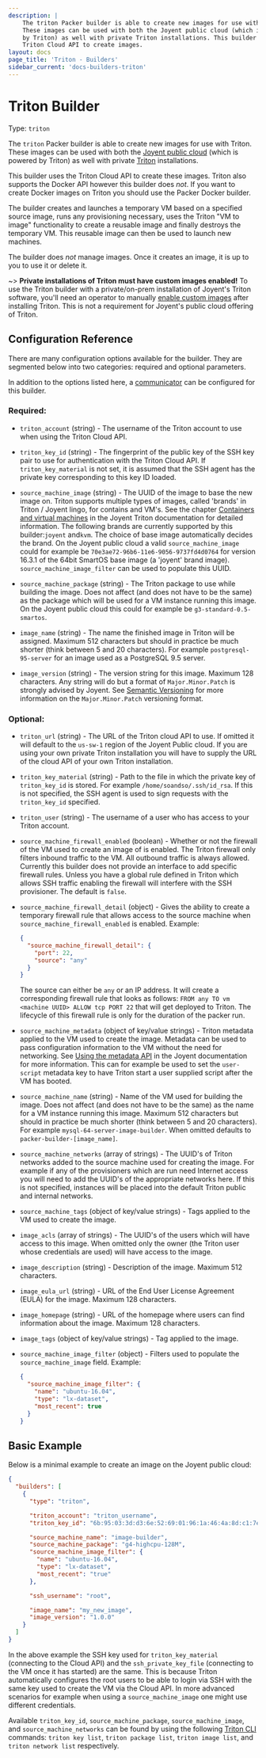 ```yaml
---
description: |
    The triton Packer builder is able to create new images for use with Triton.
    These images can be used with both the Joyent public cloud (which is powered
    by Triton) as well with private Triton installations. This builder uses the
    Triton Cloud API to create images.
layout: docs
page_title: 'Triton - Builders'
sidebar_current: 'docs-builders-triton'
---
```


# Triton Builder

Type: `triton`

The `triton` Packer builder is able to create new images for use with Triton.
These images can be used with both the [Joyent public
cloud](https://www.joyent.com/) (which is powered by Triton) as well with
private [Triton](https://github.com/joyent/triton) installations.

This builder uses the Triton Cloud API to create these images. Triton also
supports the Docker API however this builder does *not*. If you want to create
Docker images on Triton you should use the Packer Docker builder.

The builder creates and launches a temporary VM based on a specified source
image, runs any provisioning necessary, uses the Triton "VM to image"
functionality to create a reusable image and finally destroys the temporary VM.
This reusable image can then be used to launch new machines.

The builder does *not* manage images. Once it creates an image, it is up to you
to use it or delete it.

~&gt; **Private installations of Triton must have custom images enabled!** To use
the Triton builder with a private/on-prem installation of Joyent's Triton
software, you'll need an operator to manually
[enable custom images](https://docs.joyent.com/private-cloud/install/image-management)
after installing Triton. This is not a requirement for Joyent's public cloud
offering of Triton.

## Configuration Reference

There are many configuration options available for the builder. They are
segmented below into two categories: required and optional parameters.

In addition to the options listed here, a
[communicator](/docs/templates/communicator.html) can be configured for this
builder.

### Required:

-   `triton_account` (string) - The username of the Triton account to use when
    using the Triton Cloud API.
-   `triton_key_id` (string) - The fingerprint of the public key of the SSH key
    pair to use for authentication with the Triton Cloud API. If
    `triton_key_material` is not set, it is assumed that the SSH agent has the
    private key corresponding to this key ID loaded.

-   `source_machine_image` (string) - The UUID of the image to base the new
    image on. Triton supports multiple types of images, called 'brands' in
    Triton / Joyent lingo, for contains and VM's. See the chapter [Containers
    and virtual machines](https://docs.joyent.com/public-cloud/instances) in the
    Joyent Triton documentation for detailed information. The following brands
    are currently supported by this builder:`joyent` and`kvm`. The choice of
    base image automatically decides the brand. On the Joyent public cloud a
    valid `source_machine_image` could for example be
    `70e3ae72-96b6-11e6-9056-9737fd4d0764` for version 16.3.1 of the 64bit
    SmartOS base image (a 'joyent' brand image). `source_machine_image_filter` can
    be used to populate this UUID.

-   `source_machine_package` (string) - The Triton package to use while building
    the image. Does not affect (and does not have to be the same) as the package
    which will be used for a VM instance running this image. On the Joyent
    public cloud this could for example be `g3-standard-0.5-smartos`.

-   `image_name` (string) - The name the finished image in Triton will be
    assigned. Maximum 512 characters but should in practice be much shorter
    (think between 5 and 20 characters). For example `postgresql-95-server` for
    an image used as a PostgreSQL 9.5 server.
-   `image_version` (string) - The version string for this image. Maximum 128
    characters. Any string will do but a format of `Major.Minor.Patch` is
    strongly advised by Joyent. See [Semantic Versioning](http://semver.org/)
    for more information on the `Major.Minor.Patch` versioning format.

### Optional:

-   `triton_url` (string) - The URL of the Triton cloud API to use. If omitted
    it will default to the `us-sw-1` region of the Joyent Public cloud. If
    you are using your own private Triton installation you will have to supply
    the URL of the cloud API of your own Triton installation.

-   `triton_key_material` (string) - Path to the file in which the private key
    of `triton_key_id` is stored. For example `/home/soandso/.ssh/id_rsa`. If
    this is not specified, the SSH agent is used to sign requests with the
    `triton_key_id` specified.
    
-   `triton_user` (string) - The username of a user who has access to your Triton
    account. 

-   `source_machine_firewall_enabled` (boolean) - Whether or not the firewall of
    the VM used to create an image of is enabled. The Triton firewall only
    filters inbound traffic to the VM. All outbound traffic is always allowed.
    Currently this builder does not provide an interface to add specific
    firewall rules. Unless you have a global rule defined in Triton which allows
    SSH traffic enabling the firewall will interfere with the SSH provisioner.
    The default is `false`.
    
-   `source_machine_firewall_detail` (object) - Gives the ability to create a temporary
    firewall rule that allows access to the source machine when `source_machine_firewall_enabled`
    is enabled. Example:
    
    ```json
    {
      "source_machine_firewall_detail": {
        "port": 22,
        "source": "any"
      }
    }
    ```
    The source can either be `any` or an IP address. It will create a corresponding
    firewall rule that looks as follows:
    `FROM any TO vm <machine UUID> ALLOW tcp PORT 22` that will
    get deployed to Triton. The lifecycle of this firewall rule is only for the
    duration of the packer run.
-   `source_machine_metadata` (object of key/value strings) - Triton metadata
    applied to the VM used to create the image. Metadata can be used to pass
    configuration information to the VM without the need for networking. See
    [Using the metadata
    API](https://docs.joyent.com/private-cloud/instances/using-mdata) in the
    Joyent documentation for more information. This can for example be used to
    set the `user-script` metadata key to have Triton start a user supplied
    script after the VM has booted.
-   `source_machine_name` (string) - Name of the VM used for building the image.
    Does not affect (and does not have to be the same) as the name for a VM
    instance running this image. Maximum 512 characters but should in practice
    be much shorter (think between 5 and 20 characters). For example
    `mysql-64-server-image-builder`. When omitted defaults to
    `packer-builder-[image_name]`.
-   `source_machine_networks` (array of strings) - The UUID's of Triton networks
    added to the source machine used for creating the image. For example if any
    of the provisioners which are run need Internet access you will need to add
    the UUID's of the appropriate networks here. If this is not specified,
    instances will be placed into the default Triton public and internal
    networks.
-   `source_machine_tags` (object of key/value strings) - Tags applied to the VM
    used to create the image.

-   `image_acls` (array of strings) - The UUID's of the users which will have
    access to this image. When omitted only the owner (the Triton user whose
    credentials are used) will have access to the image.
-   `image_description` (string) - Description of the image. Maximum 512
    characters.
-   `image_eula_url` (string) - URL of the End User License Agreement (EULA) for
    the image. Maximum 128 characters.
-   `image_homepage` (string) - URL of the homepage where users can find
    information about the image. Maximum 128 characters.
-   `image_tags` (object of key/value strings) - Tag applied to the image.

-   `source_machine_image_filter` (object) - Filters used to populate the `source_machine_image` field.
    Example:

    ``` json
    {
      "source_machine_image_filter": {
        "name": "ubuntu-16.04",
        "type": "lx-dataset",
        "most_recent": true
      }
    }
    ```

## Basic Example

Below is a minimal example to create an image on the Joyent public
cloud:

``` json
{
  "builders": [
    {
      "type": "triton",

      "triton_account": "triton_username",
      "triton_key_id": "6b:95:03:3d:d3:6e:52:69:01:96:1a:46:4a:8d:c1:7e",

      "source_machine_name": "image-builder",
      "source_machine_package": "g4-highcpu-128M",
      "source_machine_image_filter": {
        "name": "ubuntu-16.04",
        "type": "lx-dataset",
        "most_recent": "true"
      },

      "ssh_username": "root",

      "image_name": "my_new_image",
      "image_version": "1.0.0"
    }
  ]
}
```

In the above example the SSH key used for `triton_key_material` (connecting to
the Cloud API) and the `ssh_private_key_file` (connecting to the VM once it has
started) are the same. This is because Triton automatically configures the root
users to be able to login via SSH with the same key used to create the VM via
the Cloud API. In more advanced scenarios for example when using a
`source_machine_image` one might use different credentials.

Available `triton_key_id`, `source_machine_package`, `source_machine_image`, and
`source_machine_networks` can be found by using the following
[Triton CLI](https://docs.joyent.com/public-cloud/api-access/cloudapi)
commands: `triton key list`, `triton package list`, `triton image list`, and
`triton network list` respectively.
